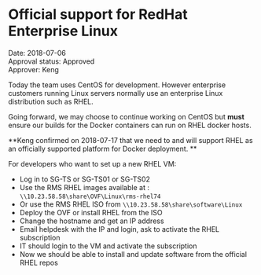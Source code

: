 # Official support for RedHat Enterprise Linux  

Date: 2018-07-06  
Approval status: Approved  
Approver: Keng   
  
Today the team uses CentOS for development. However enterprise customers running Linux servers normally use an enterprise Linux distribution such as RHEL.   

Going forward, we may choose to continue working on CentOS but **must** ensure our builds for the Docker containers can run on RHEL docker hosts.   

**Keng confirmed on 2018-07-17 that we need to and will support RHEL as an officially supported platform for Docker deployment.   **  

For developers who want to set up a new RHEL VM:   
   

* Log in to SG-TS or SG-TS01 or SG-TS02    
* Use the RMS RHEL images available at : `\\10.23.58.58\share\OVF\Linux\rms-rhel74 `   
* Or use the RMS RHEL ISO from `\\10.23.58.58\share\software\Linux ` 
* Deploy the OVF or install RHEL from the ISO  
* Change the hostname and get an IP address  
* Email helpdesk with the IP and login, ask to activate the RHEL subscription  
* IT should login to the VM and activate the subscription  
* Now we should be able to install and update software from the official RHEL repos